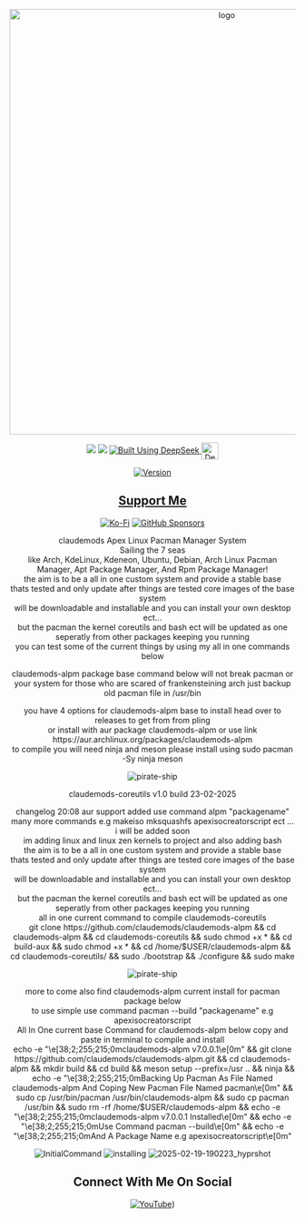<p align="center">
    <img width="750" src="https://i.postimg.cc/mg0GdzxN/claudemods-alpm-2-18-2025.png" alt="logo">
</p>

<div align="center">

  <a href="https://www.linux.org" target="_blank"><img src="https://img.shields.io/badge/OS-Linux-e06c75?style=for-the-badge&logo=linux" /></a>
	<a href="https://archlinux.org" target="_blank"><img src="https://img.shields.io/badge/DISTRO-Arch-56b6c2?style=for-the-badge&logo=arch-linux" /></a>
  </a>
  <a href="https://chat.deepseek.com/" target="_blank">
  <img src="https://img.shields.io/badge/Built_Using-DeepSeek-4D6BFE?style=for-the-badge&logo=deepseek&logoColor=4D6BFE" alt="Built Using DeepSeek">
  <img src="https://i.postimg.cc/ydBbyvRt/Deepseek.jpg" alt="DeepSeek Logo" style="height: 30px; vertical-align: middle;">
</a>

<div align="center">

[![Version](https://img.shields.io/github/v/release/claudemods/claudemods-alpm?color=FFD700&label=Latest%20Release&style=for-the-badge)](https://github.com/claudemods/claudemods-alpm/releases/tag/v7.0.0.0)


</div>


## [ Support Me ](https://www.paypal.com/paypalme/claudemods?country.x=GB&locale)


</div>
<div align="center">

[![Ko-Fi](https://img.shields.io/badge/Ko--fi-F16061?style=for-the-badge&label=claudemods&color=3399FF&Linux&logo=ko-fi&logoColor=white)](https://ko-fi.com/claudemods)
[![GitHub Sponsors](https://img.shields.io/badge/sponsor-30363D?style=for-the-badge&label=claudemods&color=A836FF&logo=GitHub-Sponsors&logoColor=#white)](https://github.com/sponsors/claudemods)</div>

<div align="center">
claudemods Apex Linux Pacman Manager System
	
<div align="center">
Sailing the 7 seas 
	<div align="center">
like Arch, KdeLinux, Kdeneon, Ubuntu, Debian, Arch Linux Pacman Manager, Apt Package Manager, And Rpm Package Manager!
		<div align="center">
	the aim is to be a all in one custom system and provide a stable base 
		<div align="center">
	thats tested and only update after things are tested core images of the base system 
			<div align="center">
		will be downloadable and installable and you can install your own desktop ect...
				<div align="center">
				but the pacman the kernel coreutils and bash ect will be updated as one seperatly from other packages keeping you running 
 
 
 <div align="center">
you can test some of the current things by using my all in one commands below 

claudemods-alpm package base command below
 will not break pacman or your system for those who are scared of frankensteining arch
just backup old pacman file in /usr/bin 
   
<div align="center">
you have 4 options for claudemods-alpm base to install head over to releases to get from from pling
<div align="center">	
or install with aur package claudemods-alpm or use link  https://aur.archlinux.org/packages/claudemods-alpm
<div align="center">
to compile you will need ninja and meson please install using sudo pacman -Sy ninja meson
</div>



<div align="center">
	
![pirate-ship](https://github.com/user-attachments/assets/7ae62fed-94b2-46e4-ac09-fc4a60ea0ff5)





claudemods-coreutils v1.0 build 23-02-2025
<div align="center">
changelog 20:08 aur support added use command alpm "packagename"
<div align="center">
many more commands e.g makeiso mksquashfs apexisocreatorscript ect  ... i will be added soon
	<div align="center">
	 im adding linux and linux zen kernels to project and also adding bash
	<div align="center">
the aim is to be a all in one custom system and provide a stable base 
		<div align="center">
	thats tested and only update after things are tested core images of the base system 
			<div align="center">
		will be downloadable and installable and you can install your own desktop ect...
				<div align="center">
				but the pacman the kernel coreutils and bash ect will be updated as one seperatly from other packages keeping you running 
		   <div align="center">
   all in one current command to compile claudemods-coreutils
   <div align="center">
git clone https://github.com/claudemods/claudemods-alpm && cd claudemods-alpm && cd claudemods-coreutils && sudo chmod +x * && cd build-aux && sudo chmod +x * && cd /home/$USER/claudemods-alpm && cd claudemods-coreutils/ && sudo ./bootstrap && ./configure && sudo make

 
			
   <div align="center">
   
![pirate-ship](https://github.com/user-attachments/assets/7ae62fed-94b2-46e4-ac09-fc4a60ea0ff5)
   
   	
<div align="center">
 more to come also find claudemods-alpm current install for pacman package below




<div align="center">
to use simple use command pacman --build "packagename" e.g apexisocreatorscript
<div align="center">
All In One current base Command for claudemods-alpm below copy and paste in terminal to compile and install
 <div align="center">
echo -e "\e[38;2;255;215;0mclaudemods-alpm v7.0.0.1\e[0m" && git clone https://github.com/claudemods/claudemods-alpm.git && cd claudemods-alpm && mkdir build && cd build && meson setup --prefix=/usr .. && ninja && echo -e "\e[38;2;255;215;0mBacking Up Pacman As File Named claudemods-alpm And Coping New Pacman File Named pacman\e[0m" && sudo cp /usr/bin/pacman /usr/bin/claudemods-alpm && sudo cp pacman /usr/bin && sudo rm -rf /home/$USER/claudemods-alpm && echo -e "\e[38;2;255;215;0mclaudemods-alpm v7.0.0.1 Installed\e[0m" && echo -e "\e[38;2;255;215;0mUse Command pacman --build\e[0m" && echo -e "\e[38;2;255;215;0mAnd A Package Name e.g apexisocreatorscript\e[0m"
<div align="center">








</div>

<div align="center">

</div>


















![InitialCommand](https://github.com/user-attachments/assets/4066a70a-c25e-4910-9379-5f938b3bbee1)
![installing](https://github.com/user-attachments/assets/a91c645e-7d58-474d-b749-55df6d90cbaa)
![2025-02-19-190223_hyprshot](https://github.com/user-attachments/assets/3487fb70-e696-4d1a-a813-ef6bc53c2e2e)





<div align="center">



<h2 align="center"> Connect With Me On Social </h2>

<div align="center">

[![YouTube](https://img.shields.io/youtube/channel/subscribers/UC6OgAhBq7Ocb5g1bQfVSd0Q?color=ff0000&label=Youtube&logo=youtube&style=palstic)](https://youtube.com/@claudemods))




